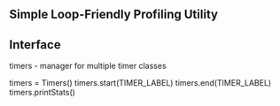 ## Simple Loop-Friendly Profiling Utility

## Interface

timers - manager for multiple timer classes

timers = Timers()
timers.start(TIMER_LABEL)
timers.end(TIMER_LABEL)
timers.printStats()
